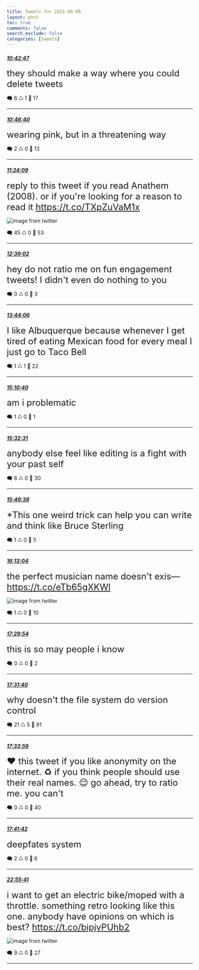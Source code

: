 ```yaml
---
title: Tweets for 2021-08-09
layout: post
toc: true
comments: false
search_exclude: false
categories: [tweets]
---
```



#### <a href = "https://twitter.com/deepfates/status/1424773160654675980">*10:42:47*</a>

<font size="5">they should make a way where you could delete tweets</font>



🗨️ 6 ♺ 1 🤍  17   

---
    
#### <a href = "https://twitter.com/deepfates/status/1424774139726893056">*10:46:40*</a>

<font size="5">wearing pink, but in a threatening way</font>



🗨️ 2 ♺ 0 🤍  13   

---
    
#### <a href = "https://twitter.com/deepfates/status/1424783573538721795">*11:24:09*</a>

<font size="5">reply to this tweet if you read Anathem (2008). or if you're looking for a reason to read it  https://t.co/TXpZuVaM1x</font>

![image from twitter](/images/E8XZG_LWQAIvxxv.jpg)


🗨️ 45 ♺ 0 🤍  53   

---
    
#### <a href = "https://twitter.com/deepfates/status/1424802416986312707">*12:39:02*</a>

<font size="5">hey do not ratio me on fun engagement tweets! I didn't even do nothing to you</font>



🗨️ 0 ♺ 0 🤍  3   

---
    
#### <a href = "https://twitter.com/deepfates/status/1424818792748617754">*13:44:06*</a>

<font size="5">I like Albuquerque because whenever I get tired of eating Mexican food for every meal I just go to Taco Bell</font>



🗨️ 1 ♺ 1 🤍  22   

---
    
#### <a href = "https://twitter.com/deepfates/status/1424840576197816330">*15:10:40*</a>

<font size="5">am i problematic</font>



🗨️ 1 ♺ 0 🤍  1   

---
    
#### <a href = "https://twitter.com/deepfates/status/1424846073860927488">*15:32:31*</a>

<font size="5">anybody else feel like editing is a fight with your past self</font>



🗨️ 6 ♺ 0 🤍  30   

---
    
#### <a href = "https://twitter.com/deepfates/status/1424850386901417987">*15:49:39*</a>

<font size="5">*This one weird trick can help you can write and think like Bruce Sterling</font>



🗨️ 1 ♺ 0 🤍  5   

---
    
#### <a href = "https://twitter.com/deepfates/status/1424856282054357008">*16:13:04*</a>

<font size="5">the perfect musician name doesn't exis—  https://t.co/eTb65gXKWl</font>

![image from twitter](/images/E8YbPHFWUAEm6G7.jpg)


🗨️ 1 ♺ 0 🤍  10   

---
    
#### <a href = "https://twitter.com/deepfates/status/1424875615845552128">*17:29:54*</a>

<font size="5">this is so may people i know</font>



🗨️ 0 ♺ 0 🤍  2   

---
    
#### <a href = "https://twitter.com/deepfates/status/1424876059862917123">*17:31:40*</a>

<font size="5">why doesn't the file system do version control</font>



🗨️ 21 ♺ 5 🤍  91   

---
    
#### <a href = "https://twitter.com/deepfates/status/1424876645723394049">*17:33:59*</a>

<font size="5">❤️ this tweet if you like anonymity on the internet.  ♻️ if you think people should use their real names.  😌 go ahead, try to ratio me. you can't</font>



🗨️ 0 ♺ 0 🤍  40   

---
    
#### <a href = "https://twitter.com/deepfates/status/1424878584531984387">*17:41:42*</a>

<font size="5">deepfates system</font>



🗨️ 2 ♺ 0 🤍  6   

---
    
#### <a href = "https://twitter.com/deepfates/status/1424957600903352336">*22:55:41*</a>

<font size="5">i want to get an electric bike/moped with a throttle. something retro looking like this one.   anybody have opinions on which is best?  https://t.co/bipjvPUhb2</font>

![image from twitter](/images/E8Z3Yv2WUAoEnbd.jpg)


🗨️ 9 ♺ 0 🤍  27   

---
    
            

